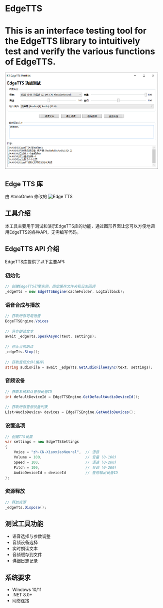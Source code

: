 # EdgeTTS

# This is an interface testing tool for the EdgeTTS library to intuitively test and verify the various functions of EdgeTTS.

![EdgeTTS测试应用界面](EdgeTTSTest.png)

## Edge TTS 库

由 AtmoOmen 修改的 ![Edge TTS](https://github.com/AtmoOmen/EdgeTTS)

## 工具介绍

本工具主要用于测试和演示EdgeTTS库的功能，通过图形界面让您可以方便地调用EdgeTTS的各种API，无需编写代码。

## EdgeTTS API 介绍

EdgeTTS库提供了以下主要API:

### 初始化

```csharp
// 创建EdgeTTS引擎实例，指定缓存文件夹和日志回调
_edgeTts = new EdgeTTSEngine(cacheFolder, LogCallback);
```

### 语音合成与播放

```csharp
// 获取所有可用语音
EdgeTTSEngine.Voices

// 异步朗读文本
await _edgeTts.SpeakAsync(text, settings);

// 停止当前朗读
_edgeTts.Stop();

// 获取音频文件(缓存)
string audioFile = await _edgeTts.GetAudioFileAsync(text, settings);
```

### 音频设备

```csharp
// 获取系统默认音频设备ID
int defaultDeviceId = EdgeTTSEngine.GetDefaultAudioDeviceId();

// 获取所有音频设备列表
List<AudioDevice> devices = EdgeTTSEngine.GetAudioDevices();
```

### 设置选项

```csharp
// 创建TTS设置
var settings = new EdgeTTSSettings
{
    Voice = "zh-CN-XiaoxiaoNeural",  // 语音
    Volume = 100,                    // 音量 (0-100)
    Speed = 100,                     // 语速 (0-200)
    Pitch = 100,                     // 音调 (0-200)
    AudioDeviceId = deviceId         // 音频输出设备ID
};
```

### 资源释放

```csharp
// 释放资源
_edgeTts.Dispose();
```

## 测试工具功能

- 语音选择与参数调整
- 音频设备选择
- 实时朗读文本
- 音频缓存到文件
- 详细日志记录

## 系统要求

- Windows 10/11
- .NET 8.0+
- 网络连接 
